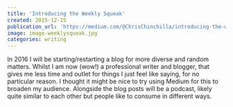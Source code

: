 ```yaml
---
title: 'Introducing the Weekly Squeak'
created: 2015-12-15
publication_url: 'https://medium.com/@ChrisChinchilla/introducing-the-weekly-squeak-a46de6f38841#.pb9z5vu0u'
image: image-weeklysqueak.jpg
categories: writing 
---
```


In 2016 I will be starting/restarting a blog for more diverse and random matters. Whilst I am now (wow!) a professional writer and blogger, that gives me less time and outlet for things I just feel like saying, for no particular reason. I thought it might be nice to try using Medium for this to broaden my audience. Alongside the blog posts will be a podcast, likely quite similar to each other but people like to consume in different ways.